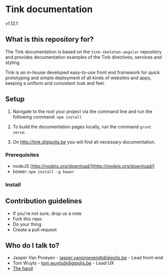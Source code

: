 # Tink documentation

v1.12.1

## What is this repository for?

The Tink documentation is based on the `tink-skeleton-angular` repository and provides documentation examples of the Tink directives, services and styling.

Tink is an in-house developed easy-to-use front end framework for quick prototyping and simple deployment of all kinds of websites and apps, keeping a uniform and consistent look and feel.

## Setup

1. Navigate to the root your project via the command line and run the following command: `npm install`

2. To build the documentation pages locally, run the command `grunt serve`.

3. On http://tink.digipolis.be you will find all necessary documentation.

### Prerequisites

* nodeJS [http://nodejs.org/download/](http://nodejs.org/download/)
* bower: `npm install -g bower`

### Install

## Contribution guidelines

* If you're not sure, drop us a note
* Fork this repo
* Do your thing
* Create a pull request

## Who do I talk to?

* Jasper Van Proeyen - jasper.vanproeyen@digipolis.be - Lead front-end
* Tom Wuyts - tom.wuyts@digipolis.be - Lead UX
* [The hand](https://www.youtube.com/watch?v=_O-QqC9yM28)

